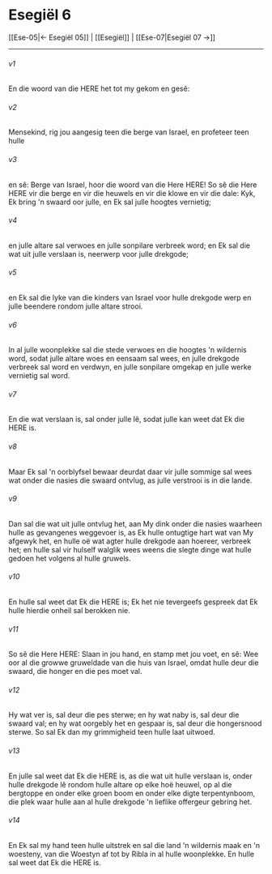 # Esegiël 6

[[Ese-05|← Esegiël 05]] | [[Esegiël]] | [[Ese-07|Esegiël 07 →]]
***

###### v1
En die woord van die HERE het tot my gekom en gesê: 
###### v2
Mensekind, rig jou aangesig teen die berge van Israel, en profeteer teen hulle 
###### v3
en sê: Berge van Israel, hoor die woord van die Here HERE! So sê die Here HERE vir die berge en vir die heuwels en vir die klowe en vir die dale: Kyk, Ek bring 'n swaard oor julle, en Ek sal julle hoogtes vernietig; 
###### v4
en julle altare sal verwoes en julle sonpilare verbreek word; en Ek sal die wat uit julle verslaan is, neerwerp voor julle drekgode; 
###### v5
en Ek sal die lyke van die kinders van Israel voor hulle drekgode werp en julle beendere rondom julle altare strooi. 
###### v6
In al julle woonplekke sal die stede verwoes en die hoogtes 'n wildernis word, sodat julle altare woes en eensaam sal wees, en julle drekgode verbreek sal word en verdwyn, en julle sonpilare omgekap en julle werke vernietig sal word. 
###### v7
En die wat verslaan is, sal onder julle lê, sodat julle kan weet dat Ek die HERE is. 
###### v8
Maar Ek sal 'n oorblyfsel bewaar deurdat daar vir julle sommige sal wees wat onder die nasies die swaard ontvlug, as julle verstrooi is in die lande. 
###### v9
Dan sal die wat uit julle ontvlug het, aan My dink onder die nasies waarheen hulle as gevangenes weggevoer is, as Ek hulle ontugtige hart wat van My afgewyk het, en hulle oë wat agter hulle drekgode aan hoereer, verbreek het; en hulle sal vir hulself walglik wees weens die slegte dinge wat hulle gedoen het volgens al hulle gruwels. 
###### v10
En hulle sal weet dat Ek die HERE is; Ek het nie tevergeefs gespreek dat Ek hulle hierdie onheil sal berokken nie. 
###### v11
So sê die Here HERE: Slaan in jou hand, en stamp met jou voet, en sê: Wee oor al die growwe gruweldade van die huis van Israel, omdat hulle deur die swaard, die honger en die pes moet val. 
###### v12
Hy wat ver is, sal deur die pes sterwe; en hy wat naby is, sal deur die swaard val; en hy wat oorgebly het en gespaar is, sal deur die hongersnood sterwe. So sal Ek dan my grimmigheid teen hulle laat uitwoed. 
###### v13
En julle sal weet dat Ek die HERE is, as die wat uit hulle verslaan is, onder hulle drekgode lê rondom hulle altare op elke hoë heuwel, op al die bergtoppe en onder elke groen boom en onder elke digte terpentynboom, die plek waar hulle aan al hulle drekgode 'n lieflike offergeur gebring het. 
###### v14
En Ek sal my hand teen hulle uitstrek en sal die land 'n wildernis maak en 'n woesteny, van die Woestyn af tot by Ribla in al hulle woonplekke. En hulle sal weet dat Ek die HERE is. 
